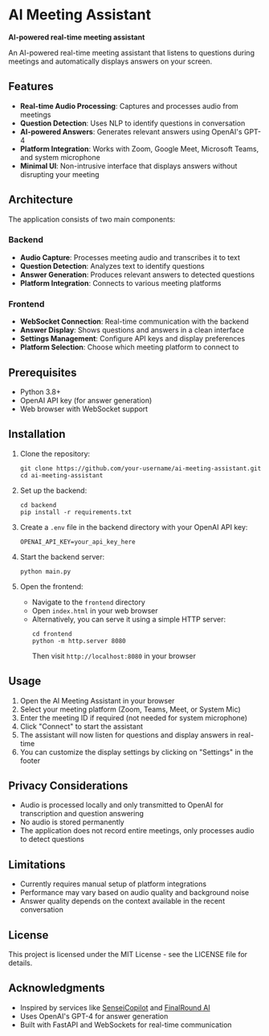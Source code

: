 # AI Meeting Assistant
**AI-powered real-time meeting assistant**

An AI-powered real-time meeting assistant that listens to questions during meetings and automatically displays answers on your screen.

## Features

- **Real-time Audio Processing**: Captures and processes audio from meetings
- **Question Detection**: Uses NLP to identify questions in conversation
- **AI-powered Answers**: Generates relevant answers using OpenAI's GPT-4
- **Platform Integration**: Works with Zoom, Google Meet, Microsoft Teams, and system microphone
- **Minimal UI**: Non-intrusive interface that displays answers without disrupting your meeting

## Architecture

The application consists of two main components:

### Backend

- **Audio Capture**: Processes meeting audio and transcribes it to text
- **Question Detection**: Analyzes text to identify questions
- **Answer Generation**: Produces relevant answers to detected questions
- **Platform Integration**: Connects to various meeting platforms

### Frontend

- **WebSocket Connection**: Real-time communication with the backend
- **Answer Display**: Shows questions and answers in a clean interface
- **Settings Management**: Configure API keys and display preferences
- **Platform Selection**: Choose which meeting platform to connect to

## Prerequisites

- Python 3.8+
- OpenAI API key (for answer generation)
- Web browser with WebSocket support

## Installation

1. Clone the repository:
   ```
   git clone https://github.com/your-username/ai-meeting-assistant.git
   cd ai-meeting-assistant
   ```

2. Set up the backend:
   ```
   cd backend
   pip install -r requirements.txt
   ```

3. Create a `.env` file in the backend directory with your OpenAI API key:
   ```
   OPENAI_API_KEY=your_api_key_here
   ```

4. Start the backend server:
   ```
   python main.py
   ```

5. Open the frontend:
   - Navigate to the `frontend` directory
   - Open `index.html` in your web browser
   - Alternatively, you can serve it using a simple HTTP server:
     ```
     cd frontend
     python -m http.server 8080
     ```
     Then visit `http://localhost:8080` in your browser

## Usage

1. Open the AI Meeting Assistant in your browser
2. Select your meeting platform (Zoom, Teams, Meet, or System Mic)
3. Enter the meeting ID if required (not needed for system microphone)
4. Click "Connect" to start the assistant
5. The assistant will now listen for questions and display answers in real-time
6. You can customize the display settings by clicking on "Settings" in the footer

## Privacy Considerations

- Audio is processed locally and only transmitted to OpenAI for transcription and question answering
- No audio is stored permanently
- The application does not record entire meetings, only processes audio to detect questions

## Limitations

- Currently requires manual setup of platform integrations
- Performance may vary based on audio quality and background noise
- Answer quality depends on the context available in the recent conversation

## License

This project is licensed under the MIT License - see the LICENSE file for details.

## Acknowledgments

- Inspired by services like [SenseiCopilot](https://senseicopilot.com) and [FinalRound AI](https://finalroundai.com)
- Uses OpenAI's GPT-4 for answer generation
- Built with FastAPI and WebSockets for real-time communication
